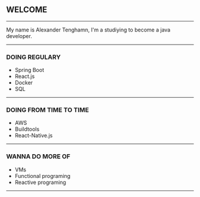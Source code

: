 ## WELCOME
---

My name is Alexander Tenghamn, I'm a studiying to become a java developer. 

---
### DOING REGULARY
- Spring Boot
- React.js
- Docker
- SQL
---
### DOING FROM TIME TO TIME 
- AWS 
- Buildtools
- React-Native.js
---
### WANNA DO MORE OF
- VMs
- Functional programing
- Reactive programing
---
